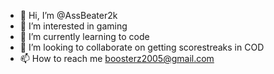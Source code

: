 - 👋 Hi, I’m @AssBeater2k
- 👀 I’m interested in gaming
- 🌱 I’m currently learning to code
- 💞️ I’m looking to collaborate on getting scorestreaks in COD
- 📫 How to reach me boosterz2005@gmail.com

